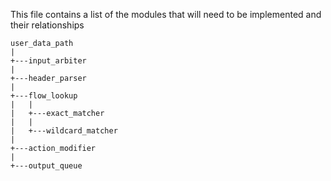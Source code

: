 This file contains a list of the modules that will need to be implemented and their relationships

    user_data_path
    |
    +---input_arbiter
    |
    +---header_parser
    |
    +---flow_lookup
    |   |
    |   +---exact_matcher
    |   |
    |   +---wildcard_matcher
    |
    +---action_modifier
    |
    +---output_queue
    
